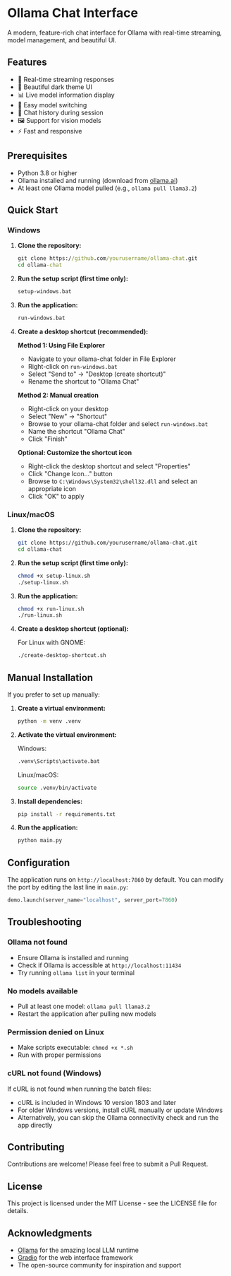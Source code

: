 # Ollama Chat Interface

A modern, feature-rich chat interface for Ollama with real-time streaming, model management, and beautiful UI.

## Features

- 🚀 Real-time streaming responses
- 🎨 Beautiful dark theme UI
- 📊 Live model information display
- 🔄 Easy model switching
- 💾 Chat history during session
- 🖼️ Support for vision models
- ⚡ Fast and responsive

## Prerequisites

- Python 3.8 or higher
- Ollama installed and running (download from [ollama.ai](https://ollama.ai))
- At least one Ollama model pulled (e.g., `ollama pull llama3.2`)

## Quick Start

### Windows

1. **Clone the repository:**
   ```cmd
   git clone https://github.com/yourusername/ollama-chat.git
   cd ollama-chat
   ```

2. **Run the setup script (first time only):**
   ```cmd
   setup-windows.bat
   ```

3. **Run the application:**
   ```cmd
   run-windows.bat
   ```

4. **Create a desktop shortcut (recommended):**
   
   **Method 1: Using File Explorer**
   - Navigate to your ollama-chat folder in File Explorer
   - Right-click on `run-windows.bat`
   - Select "Send to" → "Desktop (create shortcut)"
   - Rename the shortcut to "Ollama Chat"
   
   **Method 2: Manual creation**
   - Right-click on your desktop
   - Select "New" → "Shortcut"
   - Browse to your ollama-chat folder and select `run-windows.bat`
   - Name the shortcut "Ollama Chat"
   - Click "Finish"
   
   **Optional: Customize the shortcut icon**
   - Right-click the desktop shortcut and select "Properties"
   - Click "Change Icon..." button
   - Browse to `C:\Windows\System32\shell32.dll` and select an appropriate icon
   - Click "OK" to apply

### Linux/macOS

1. **Clone the repository:**
   ```bash
   git clone https://github.com/yourusername/ollama-chat.git
   cd ollama-chat
   ```

2. **Run the setup script (first time only):**
   ```bash
   chmod +x setup-linux.sh
   ./setup-linux.sh
   ```

3. **Run the application:**
   ```bash
   chmod +x run-linux.sh
   ./run-linux.sh
   ```

4. **Create a desktop shortcut (optional):**
   
   For Linux with GNOME:
   ```bash
   ./create-desktop-shortcut.sh
   ```

## Manual Installation

If you prefer to set up manually:

1. **Create a virtual environment:**
   ```bash
   python -m venv .venv
   ```

2. **Activate the virtual environment:**
   
   Windows:
   ```cmd
   .venv\Scripts\activate.bat
   ```
   
   Linux/macOS:
   ```bash
   source .venv/bin/activate
   ```

3. **Install dependencies:**
   ```bash
   pip install -r requirements.txt
   ```

4. **Run the application:**
   ```bash
   python main.py
   ```

## Configuration

The application runs on `http://localhost:7860` by default. You can modify the port by editing the last line in `main.py`:

```python
demo.launch(server_name="localhost", server_port=7860)
```

## Troubleshooting

### Ollama not found
- Ensure Ollama is installed and running
- Check if Ollama is accessible at `http://localhost:11434`
- Try running `ollama list` in your terminal

### No models available
- Pull at least one model: `ollama pull llama3.2`
- Restart the application after pulling new models

### Permission denied on Linux
- Make scripts executable: `chmod +x *.sh`
- Run with proper permissions

### cURL not found (Windows)
If cURL is not found when running the batch files:
- cURL is included in Windows 10 version 1803 and later
- For older Windows versions, install cURL manually or update Windows
- Alternatively, you can skip the Ollama connectivity check and run the app directly

## Contributing

Contributions are welcome! Please feel free to submit a Pull Request.

## License

This project is licensed under the MIT License - see the LICENSE file for details.

## Acknowledgments

- [Ollama](https://ollama.ai) for the amazing local LLM runtime
- [Gradio](https://gradio.app) for the web interface framework
- The open-source community for inspiration and support